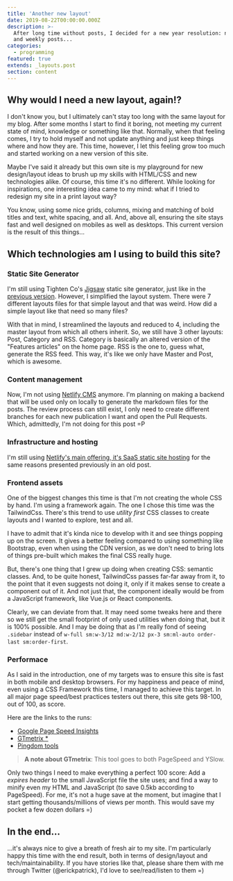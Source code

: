 ```yaml
---
title: 'Another new layout'
date: 2019-08-22T00:00:00.000Z
description: >-
  After long time without posts, I decided for a new year resolution: new layout
  and weekly posts...
categories:
  - programming
featured: true
extends: _layouts.post
section: content
---
```

## Why would I need a new layout, again!?

I don't know you, but I ultimately can't stay too long with the same layout for my blog. After some months I start to find it boring, not meeting my current state of mind, knowledge or something like that. Normally, when that feeling comes, I try to hold myself and not update anything and just keep things where and how they are. This time, however, I let this feeling grow too much and started working on a new version of this site.

Maybe I've said it already but this own site is my playground for new design/layout ideas to brush up my skills with HTML/CSS and new technologies alike. Of course, this time it's no different. While looking for inspirations, one interesting idea came to my mind: what if I tried to redesign my site in a print layout way?

You know, using some nice grids, columns, mixing and matching of bold titles and text, white spacing, and all. And, above all, ensuring the site stays fast and well designed on mobiles as well as desktops. This current version is the result of this things... 

## Which technologies am I using to build this site?

### Static Site Generator

I'm still using Tighten Co's [Jigsaw](https://jigsaw.tighten.co/) static site generator, just like in the [previous version](https://www.erickpatrick.net/blog/new-year-new-layout-new-post). However, I simplified the layout system. There were 7 different layouts files for that simple layout and that was weird. How did a simple layout like that need so many files? 

With that in mind, I streamlined the layouts and reduced to 4, including the master layout from which all others inherit. So, we still have 3 other layouts: Post, Category and RSS. Category is basically an altered version of the "Features articles" on the home page. RSS is the one to, guess what, generate the RSS feed. This way, it's like we only have Master and Post, which is awesome.

### Content management

Now, I'm not using [Netlify CMS](http://netlifycms.org) anymore. I'm planning on making a backend that will be used only on locally to generate the markdown files for the posts. The review process can still exist, I only need to create different branches for each new publication I want and open the Pull Requests. Which, admittedly, I'm not doing for this post =P 

### Infrastructure and hosting

I'm still using [Netlify's main offering, it's SaaS static site hosting](https://www.netlify.com/) for the same reasons presented previously in an old post.

### Frontend assets

One of the biggest changes this time is that I'm not creating the whole CSS by hand. I'm using a framework again. The one I chose this time was the TailwindCss. There's this trend to use _utility first_ CSS classes to create layouts and I wanted to explore, test and all.

I have to admit that it's kinda nice to develop with it and see things popping up on the screen. It gives a better feeling compared to using something like Bootstrap, even when using the CDN version, as we don't need to bring lots of things pre-built which makes the final CSS really huge.

But, there's one thing that I grew up doing when creating CSS: semantic classes. And, to be quite honest, TailwindCss passes far-far away from it, to the point that it even suggests not doing it, only if it makes sense to create a component out of it. And not just that, the component ideally would be from a JavaScript framework, like Vue.js or React components.

Clearly, we can deviate from that. It  may need some tweaks here and there so we still get the small footprint of only used utilities when doing that, but it is 100% possible. And I may be doing that as I'm really fond of seeing `.sidebar` instead of `w-full sm:w-3/12 md:w-2/12 px-3 sm:ml-auto order-last sm:order-first`.

### Performace

As I said in the introduction, one of my targets was to ensure this site is fast in both mobile and desktop browsers. For my happiness and peace of mind, even using a CSS Framework this time, I managed to achieve this target. In all major page speed/best practices testers out there, this site gets 98-100, out of 100, as score. 

Here are the links to the runs:

- [Google Page Speed Insights](https://developers.google.com/speed/pagespeed/insights/?url=https%3A%2F%2Fwww.erickpatrick.net&tab=mobile)
- [GTmetrix *](https://gtmetrix.com/reports/www.erickpatrick.net/l2mhMQyJ)
- [Pingdom tools](https://tools.pingdom.com/#5b2e29eeee000000)

> __A note about GTmetrix__: This tool goes to both PageSpeed and YSlow.

Only two things I need to make everything a perfect 100 score: Add a *expires header* to the small JavaScript file the site uses; and find a way to minify even my HTML and JavaScript (to save 0.5kb according to PageSpeed). For me, it's not a huge save at the moment, but imagine that I start getting thousands/millions of views per month. This would save my pocket a few dozen dollars =)

## In the end...

...it's always nice to give a breath of fresh air to my site. I'm particularly happy this time with the end result, both in terms of design/layout and tech/maintainability. If you have stories like that, please share them with me through Twitter (@erickpatrick), I'd love to see/read/listen to them =)